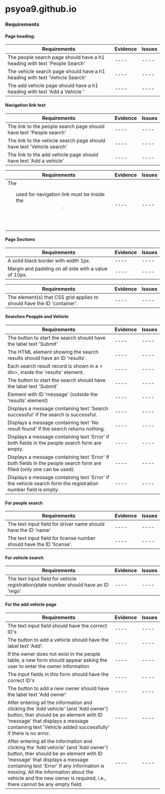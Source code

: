 # psyoa9.github.io

### Requirements 

#### Page heading:

|Requirements|Evidence|Issues|
|------------|-------|-------|
|The people search page should have a h1 heading with text 'People Search'|----|----|
|The vehicle search page should have a h1 heading with text 'Vehicle Search'|----|----|
|The add vehicle page should have a h1 heading with text 'Add a Vehicle '|----|----|

#### Navigation link text

|Requirements|Evidence|Issues|
|------------|-------|-------|
|The link to the people search page should have text 'People search'|----|----|
|The link to the vehicle search page should have text 'Vehicle search'|----|----|
|The link to the add vehicle page should have text 'Add a vehicle'|----|----|

|Requirements|Evidence|Issues|
|------------|-------|-------|
|The <ul> used for navigation link must be inside the <header>.|----|----|

#### Page Sections
|Requirements|Evidence|Issues|
|------------|-------|-------|
|A solid black border with width 1px.|----|----|
|Margin and padding on all side with a value of 10px.|----|----|

|Requirements|Evidence|Issues|
|------------|-------|-------|
|The element(s) that CSS grid applies to should have the ID 'container'.|----|----|

#### Searches Peopple and Vehicle
|Requirements|Evidence|Issues|
|------------|-------|-------|
|The button to start the search should have the label text 'Submit'|----|----|
| The HTML element showing the search results should have an ID 'results'.|----|----|
|Each search result record is shown in a < div>, inside the 'results' element.|----|----|
|The button to start the search should have the label text 'Submit'|----|----|
|Element with ID 'message' (outside the 'results' element)|----|----|
|Displays a message containing text 'Search successful' if the search is successful.|----|----|
|Displays a message containing text 'No result found' if the search returns nothing.|----|----|
|Displays a message containing text 'Error' if both fields in the people search form are empty.|----|----|
|Displays a message containing text 'Error' if both fields in the people search form are filled (only one can be used).|----|----|
|Displays a message containing text 'Error' if the vehicle search form the registration number field is empty.|----|----|

#### For people search
|Requirements|Evidence|Issues|
|------------|-------|-------|
|The text input field for driver name should have the ID 'name'|----|----|
|The text input field for license number should have the ID 'license'.|----|----|

#### For vehicle search
|Requirements|Evidence|Issues|
|------------|-------|-------|
|The text input field for vehicle registration/plate number should have an ID 'rego'|----|----|

#### For the add vehicle page
|Requirements|Evidence|Issues|
|------------|-------|-------|
|The text input field should have the correct ID's|----|----|
|The button to add a vehicle should have the label text 'Add'.|----|----|
|If the owner does not exist in the people table, a new form should appear asking the user to enter the owner information|----|----|
|The input fields in this form should have the correct ID's|----|----|
|The button to add a new owner should have the label text 'Add owner'|----|----|
|After entering all the information and clicking the 'Add vehicle' (and 'Add owner') button, ther should be an element with ID 'message' that displays a message containing text 'Vehicle added successfully' if there is no error.|----|----|
|After entering all the information and clicking the 'Add vehicle' (and 'Add owner') button, ther should be an element with ID 'message' that displays a message containing text 'Error' if any information is missing. All the information about the vehicle and the new owner is required, i.e., there cannot be any empty field.|----|----|
